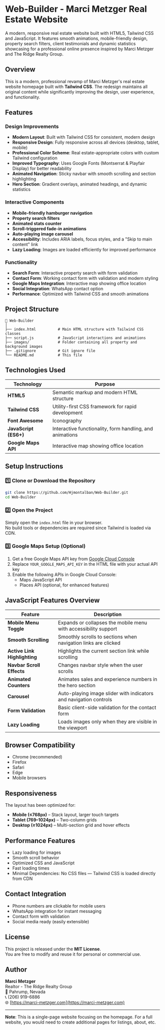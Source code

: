 # Web-Builder - Marci Metzger Real Estate Website

A modern, responsive real estate website built with HTML5, Tailwind CSS and JavaScript. It features smooth animations, mobile-friendly design, property search filters, client testimonials and dynamic statistics showcasing for a professional online presence inspired by Marci Metzger and The Ridge Realty Group.

## Overview
This is a modern, professional revamp of Marci Metzger's real estate website homepage built with **Tailwind CSS**. The redesign maintains all original content while significantly improving the design, user experience, and functionality.

## Features

### Design Improvements
- **Modern Layout**: Built with Tailwind CSS for consistent, modern design
- **Responsive Design**: Fully responsive across all devices (desktop, tablet, mobile)
- **Professional Color Scheme**: Real estate-appropriate colors with custom Tailwind configuration
- **Improved Typography**: Uses Google Fonts (Montserrat & Playfair Display) for better readability
- **Animated Navigation**: Sticky navbar with smooth scrolling and section highlighting
- **Hero Section**: Gradient overlays, animated headings, and dynamic statistics

### Interactive Components
- **Mobile-friendly hamburger navigation**
- **Property search filters**
- **Animated stats counter**
- **Scroll-triggered fade-in animations**
- **Auto-playing image carousel**
- **Accessibility**: Includes ARIA labels, focus styles, and a "Skip to main content" link
- **Lazy Loading**: Images are loaded efficiently for improved performance

### Functionality
- **Search Form**: Interactive property search with form validation
- **Contact Form**: Working contact form with validation and modern styling
- **Google Maps Integration**: Interactive map showing office location
- **Social Integration**: WhatsApp contact option
- **Performance**: Optimized with Tailwind CSS and smooth animations

## Project Structure
```
📁 Web-Builder
│
├── index.html          # Main HTML structure with Tailwind CSS classes
├── script.js           # JavaScript interactions and animations
├── images/             # Folder containing all property and background images
├── .gitignore          # Git ignore file
└── README.md           # This file
```

## Technologies Used

| Technology      | Purpose |
|-----------------|----------|
| **HTML5**       | Semantic markup and modern HTML structure |
| **Tailwind CSS**| Utility-first CSS framework for rapid development |
| **Font Awesome**| Iconography |
| **JavaScript (ES6+)** | Interactive functionality, form handling, and animations |
| **Google Maps API** | Interactive map showing office location |

## Setup Instructions

### 1️⃣ Clone or Download the Repository
```bash
git clone https://github.com/Hjmontalban/Web-Builder.git
cd Web-Builder
```

### 2️⃣ Open the Project
Simply open the `index.html` file in your browser.  
No build tools or dependencies are required since Tailwind is loaded via CDN.

### 3️⃣ Google Maps Setup (Optional)
1. Get a free Google Maps API key from [Google Cloud Console](https://developers.google.com/maps/documentation/javascript/get-api-key)
2. Replace `YOUR_GOOGLE_MAPS_API_KEY` in the HTML file with your actual API key
3. Enable the following APIs in Google Cloud Console:
   - Maps JavaScript API
   - Places API (optional, for enhanced features)

## JavaScript Features Overview

| Feature | Description |
|----------|--------------|
| **Mobile Menu Toggle** | Expands or collapses the mobile menu with accessibility support |
| **Smooth Scrolling** | Smoothly scrolls to sections when navigation links are clicked |
| **Active Link Highlighting** | Highlights the current section link while scrolling |
| **Navbar Scroll Effects** | Changes navbar style when the user scrolls |
| **Animated Counters** | Animates sales and experience numbers in the hero section |
| **Carousel** | Auto-playing image slider with indicators and navigation controls |
| **Form Validation** | Basic client-side validation for the contact form |
| **Lazy Loading** | Loads images only when they are visible in the viewport |

## Browser Compatibility
- Chrome (recommended)
- Firefox
- Safari
- Edge
- Mobile browsers

## Responsiveness

The layout has been optimized for:
- **Mobile (≤768px)** – Stack layout, larger touch targets  
- **Tablet (769–1024px)** – Two-column grids  
- **Desktop (≥1024px)** – Multi-section grid and hover effects

## Performance Features
- Lazy loading for images
- Smooth scroll behavior
- Optimized CSS and JavaScript
- Fast loading times
- Minimal Dependencies: No CSS files — Tailwind CSS is loaded directly from CDN

## Contact Integration
- Phone numbers are clickable for mobile users
- WhatsApp integration for instant messaging
- Contact form with validation
- Social media ready (easily extensible)

## License

This project is released under the **MIT License**.  
You are free to modify and reuse it for personal or commercial use.

## Author

**Marci Metzger**  
Realtor - The Ridge Realty Group  
📍 Pahrump, Nevada  
📞 (206) 919-6886  
🌐 [https://marci-metzger.com](https://marci-metzger.com)

---

**Note**: This is a single-page website focusing on the homepage. For a full website, you would need to create additional pages for listings, about, etc.